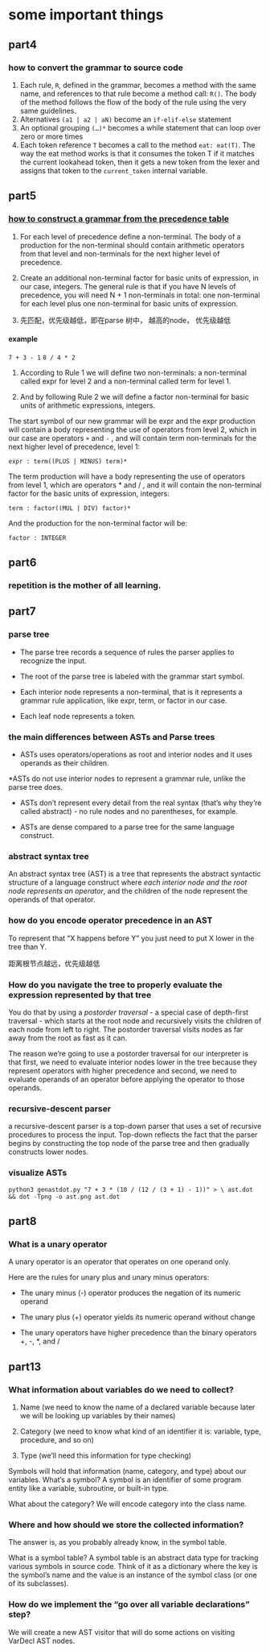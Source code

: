 # some important things 

## part4

### how to convert the grammar to source code

1. Each rule, ``R``, defined in the grammar, becomes a method with the same name, and references to that rule become a method call: ``R()``. The body of the method follows the flow of the body of the rule using the very same guidelines.
2. Alternatives ``(a1 | a2 | aN)`` become an ``if-elif-else`` statement
3. An optional grouping ``(…)*`` becomes a while statement that can loop over zero or more times
4. Each token reference ``T`` becomes a call to the method ``eat: eat(T)``. The way the eat method works is that it consumes the token T if it matches the current lookahead token, then it gets a new token from the lexer and assigns that token to the ``current_token`` internal variable.

## part5

### [how to construct a grammar from the precedence table](https://ruslanspivak.com/lsbasi-part5/)

1. For each level of precedence define a non-terminal. The body of a production for the non-terminal should contain arithmetic operators from that level and non-terminals for the next higher level of precedence.

2. Create an additional non-terminal factor for basic units of expression, in our case, integers. The general rule is that if you have N levels of precedence, you will need N + 1 non-terminals in total: one non-terminal for each level plus one non-terminal for basic units of expression.

3. 先匹配，优先级越低，即在parse 树中， 越高的node， 优先级越低

#### example

``7 + 3 - 1``   `` 8 / 4 * 2 ``

1. According to Rule 1 we will define two non-terminals: a non-terminal called expr for level 2 and a non-terminal called term for level 1. 

2. And by following Rule 2 we will define a factor non-terminal for basic units of arithmetic expressions, integers.

The start symbol of our new grammar will be expr and the expr production will contain a body representing the use of operators from level 2, which in our case are operators ``+`` and ``-`` , and will contain term non-terminals for the next higher level of precedence, level 1:

``expr : term((PLUS | MINUS) term)*``

The term production will have a body representing the use of operators from level 1, which are operators * and / , and it will contain the non-terminal factor for the basic units of expression, integers:

``term : factor((MUL | DIV) factor)*``

And the production for the non-terminal factor will be:

``factor : INTEGER``

## part6

### repetition is the mother of all learning.

## part7

### parse tree

* The parse tree records a sequence of rules the parser applies to recognize the input.

* The root of the parse tree is labeled with the grammar start symbol.

* Each interior node represents a non-terminal, that is it represents a grammar rule application, like expr, term, or factor in our case.

* Each leaf node represents a token.

### the main differences between ASTs and Parse trees

* ASTs uses operators/operations as root and interior nodes and it uses operands as their children.

*ASTs do not use interior nodes to represent a grammar rule, unlike the parse tree does.

* ASTs don’t represent every detail from the real syntax (that’s why they’re called abstract) - no rule nodes and no parentheses, for example.

* ASTs are dense compared to a parse tree for the same language construct.

### abstract syntax tree

An abstract syntax tree (AST) is a tree that represents the abstract syntactic structure of a language construct where *each interior node and the root node represents an operator*, and the children of the node represent the operands of that operator.

### how do you encode operator precedence in an AST

To represent that “X happens before Y” you just need to put X lower in the tree than Y.

距离根节点越远，优先级越低

### How do you navigate the tree to properly evaluate the expression represented by that tree

 You do that by using a *postorder traversal* - a special case of depth-first traversal - which starts at the root node and recursively visits the children of each node from left to right. The postorder traversal visits nodes as far away from the root as fast as it can.

 The reason we’re going to use a postorder traversal for our interpreter is that first, we need to evaluate interior nodes lower in the tree because they represent operators with higher precedence and second, we need to evaluate operands of an operator before applying the operator to those operands. 

### recursive-descent parser

a recursive-descent parser is a top-down parser that uses a set of recursive procedures to process the input. Top-down reflects the fact that the parser begins by constructing the top node of the parse tree and then gradually constructs lower nodes.

### visualize ASTs

``python3 genastdot.py "7 + 3 * (10 / (12 / (3 + 1) - 1))" > \
  ast.dot && dot -Tpng -o ast.png ast.dot``

## part8

### What is a unary operator

A unary operator is an operator that operates on one operand only.

Here are the rules for unary plus and unary minus operators:

* The unary minus (-) operator produces the negation of its numeric operand
* The unary plus (+) operator yields its numeric operand without change

* The unary operators have higher precedence than the binary operators +, -, *, and /

## part13

### What information about variables do we need to collect?

1. Name (we need to know the name of a declared variable because later we will be looking up variables by their names)

2. Category (we need to know what kind of an identifier it is: variable, type, procedure, and so on)

3. Type (we’ll need this information for type checking)

Symbols will hold that information (name, category, and type) about our variables. What’s a symbol? A symbol is an identifier of some program entity like a variable, subroutine, or built-in type.

What about the category? We will encode category into the class name.

### Where and how should we store the collected information?

The answer is, as you probably already know, in the symbol table.

What is a symbol table? A symbol table is an abstract data type for tracking various symbols in source code. Think of it as a dictionary where the key is the symbol’s name and the value is an instance of the symbol class (or one of its subclasses). 

### How do we implement the “go over all variable declarations” step?

We will create a new AST visitor that will do some actions on visiting VarDecl AST nodes.